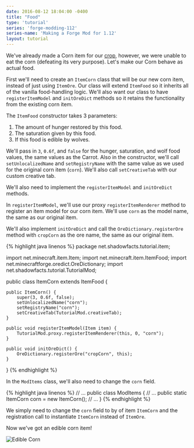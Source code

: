 ```yaml
---
date: 2016-08-12 18:04:00 -0400
title: "Food"
type: 'tutorial'
series: 'forge-modding-112'
series-name: 'Making a Forge Mod for 1.12'
layout: tutorial
---
```


We've already made a Corn item for our [crop](/tutorials/forge-modding-1102/crops/), however, we were unable to eat the corn (defeating its very purpose). Let's make our Corn behave as actual food.

First we'll need to create an `ItemCorn` class that will be our new corn item, instead of just using `ItemOre`. Our class will extend `ItemFood` so it inherits all of the vanilla food-handling logic. We'll also want our class to have `registerItemModel` and `initOreDict` methods so it retains the functionality from the existing corn item.

The `ItemFood` constructor takes 3 parameters:

1. The amount of hunger restored by this food.
2. The saturation given by this food.
3. If this food is edible by wolves.

We'll pass in `3`, `0.6f`, and `false` for the hunger, saturation, and wolf food values, the same values as the Carrot. Also in the constructor, we'll call `setUnlocalizedName` and `setRegistryName` with the same value as we used for the original corn item (`corn`). We'll also call `setCreativeTab` with our custom creative tab.

We'll also need to implement the `registerItemModel` and `initOreDict` methods.

In `registerItemModel`, we'll use our proxy `registerItemRenderer` method to register an item model for our corn item. We'll use `corn` as the model name, the same as our original item.

We'll also implement `initOreDict` and call the `OreDictionary.registerOre` method with `cropCorn` as the ore name, the same as our original item.

{% highlight java linenos %}
package net.shadowfacts.tutorial.item;

import net.minecraft.item.Item;
import net.minecraft.item.ItemFood;
import net.minecraftforge.oredict.OreDictionary;
import net.shadowfacts.tutorial.TutorialMod;

public class ItemCorn extends ItemFood {

	public ItemCorn() {
		super(3, 0.6f, false);
		setUnlocalizedName("corn");
		setRegistryName("corn");
		setCreativeTab(TutorialMod.creativeTab);
	}
	
	public void registerItemModel(Item item) {
		TutorialMod.proxy.registerItemRenderer(this, 0, "corn");
	}
	
	public void initOreDict() {
		OreDictionary.registerOre("cropCorn", this);
	}

}
{% endhighlight %}

In the `ModItems` class, we'll also need to change the `corn` field.

{% highlight java linenos %}
// ...
public class ModItems {
	// ...
	public static ItemCorn corn = new ItemCorn();
	// ...
}
{% endhighlight %}

We simply need to change the `corn` field to by of item `ItemCorn` and the registration call to instantiate `ItemCorn` instead of `ItemOre`.

Now we've got an edible corn item!

![Edible Corn](http://i.imgur.com/aT5BZ5x.png)